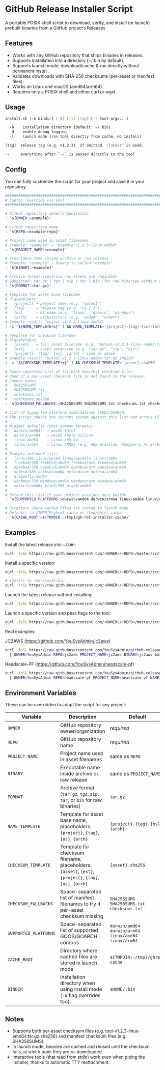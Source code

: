 # GitHub Release Installer Script

A portable POSIX shell script to download, verify, and install (or launch) prebuilt binaries from a GitHub project’s Releases.

## Features

- Works with any GitHub repository that ships binaries in releases.
- Supports installation into a directory (~/.bin by default).
- Supports launch mode: download/cache & run directly without permanent install.
- Validates downloads with SHA-256 checksums (per-asset or manifest files).
- Works on Linux and macOS (amd64/arm64).
- Requires only a POSIX shell and either curl or wget.

## Usage

```sh
install.sh [-b bindir] [-d] [-l] [tag] [-- tool-args...]

  -b    installation directory (default: ~/.bin)
  -d    enable debug logging
  -l    launch mode (run tool directly from cache, no install)

[tag]  release tag (e.g. v1.2.3). If omitted, "latest" is used.

--     everything after `--` is passed directly to the tool
```

## Config
You can fully customize the script for your project and save it in your repository.

```sh
###############################################################################
# Config (override via env)
###############################################################################

# GitHub repository owner/organization
: "${OWNER:=example}"

# GitHub repository name
: "${REPO:=example-repo}"

# Project name used in asset filenames
# Example: "example" → "example-v1.2.3-linux-amd64"
: "${PROJECT_NAME:=example}"

# Executable name inside archive or raw release
# Example: "example" → binary is called "example"
: "${BINARY:=example}"

# Archive format (controls how assets are unpacked)
# Supported: tar.gz | tgz | zip | tar | bin (for raw binaries without archive)
: "${FORMAT:=tar.gz}"

# Template for asset base filename
# Placeholders:
#   {project} → project name (e.g. "mytool")
#   {tag}     → release tag (e.g. "v1.2.3")
#   {os}      → OS name (e.g. "linux", "darwin", "windows")
#   {arch}    → architecture (e.g. "amd64", "arm64")
# Example result: "mytool-v1.2.3-linux-amd64"
[ -z "${NAME_TEMPLATE+x}" ] && NAME_TEMPLATE='{project}-{tag}-{os}-{arch}'

# Template for checksum filename
# Placeholders:
#   {asset}   → full asset filename (e.g. "mytool-v1.2.3-linux-amd64.tar.gz")
#   {ext}     → asset extension (e.g. "tar.gz", "zip", "bin")
#   {project}, {tag}, {os}, {arch} → same as above
# Example result: "mytool-v1.2.3-linux-amd64.tar.gz.sha256"
[ -z "${CHECKSUM_TEMPLATE+x}" ] && CHECKSUM_TEMPLATE='{asset}.sha256'

# Space-separated list of fallback manifest checksum files
# Used if a per-asset checksum file is not found in the release.
# Common names:
#   SHA256SUMS
#   SHA256SUMS.txt
#   checksums.txt
#   checksums.sha256
: "${CHECKSUM_FALLBACKS:=SHA256SUMS SHA256SUMS.txt checksums.txt checksums.sha256}"

# List of supported platform combinations (GOOS/GOARCH).
# The script checks the current system against this list and errors if not found.
#
# Minimal defaults (most common targets):
#   darwin/amd64   → macOS Intel
#   darwin/arm64   → macOS Apple Silicon
#   linux/amd64    → Linux x86_64
#   linux/arm64    → Linux ARM64 (e.g. AWS Graviton, Raspberry Pi 64-bit)
#
# Example extended list:
#   linux/386 linux/ppc64 linux/ppc64le linux/s390x
#   freebsd/386 freebsd/amd64 freebsd/arm freebsd/arm64
#   openbsd/386 openbsd/amd64 openbsd/arm openbsd/arm64
#   netbsd/386 netbsd/amd64 netbsd/arm netbsd/arm64
#   dragonfly/amd64
#   windows/386 windows/amd64 windows/arm windows/arm64
#   solaris/amd64 plan9/386 plan9/amd64
#
# Extend this list if your project provides more builds.
: "${SUPPORTED_PLATFORMS:=darwin/amd64 darwin/arm64 linux/amd64 linux/arm64}"

# Directory where cached files are stored in launch mode.
# Defaults to $TMPDIR/ghrel-cache or /tmp/ghrel-cache.
: "${CACHE_ROOT:=${TMPDIR:-/tmp}/gh-rel-installer-cache}"
```

## Examples

Install the latest release into ~/.bin:

```sh
curl -fsSL https://raw.githubusercontent.com/<OWNER>/<REPO>/master/scripts/install.sh | bash
```

Install a specific version:

```sh
curl -fsSL https://raw.githubusercontent.com/<OWNER>/<REPO>/master/scripts/install.sh | sudo bash -s -- v1.2.3

# install to /usr/local/bin
curl -fsSL https://raw.githubusercontent.com/<OWNER>/<REPO>/master/scripts/install.sh | sudo bash -s -- -b /usr/local/bin v1.2.3
```

Launch the latest release without installing:

```sh
curl -fsSL https://raw.githubusercontent.com/<OWNER>/<REPO>/master/scripts/install.sh | bash -s -- -l
```

Launch a specific version and pass flags to the tool:

```sh
curl -fsSL https://raw.githubusercontent.com/<OWNER>/<REPO>/master/scripts/install.sh | bash -s -- -l v2.0.0 -- --help
```

Real examples:

JC2AWS (https://github.com/YouSysAdmin/jc2aws)

```sh
curl -fsSL https://raw.githubusercontent.com/YouSysAdmin/github-release-installer/main/install.sh \
  | OWNER=YouSysAdmin REPO=jc2aws PROJECT_NAME=jc2aws BINARY=jc2aws bash -s -- -l -- -h
```

Headscale-PF (https://github.com/YouSysAdmin/headscale-pf)

```sh
curl -fsSL https://raw.githubusercontent.com/YouSysAdmin/github-release-installer/main/install.sh \
  | OWNER=YouSysAdmin REPO=headscale-pf PROJECT_NAME=headscale-pf NAME_TEMPLATE='{project}_{tag}_{os}_{arch}' BINARY=headscale-pf bash -s -- -l -- -h
```

## Environment Variables

These can be overridden to adapt the script for any project:

| Variable              | Description                                                                                              | Default                                             |
| --------------------- | -------------------------------------------------------------------------------------------------------- | --------------------------------------------------- |
| `OWNER`               | GitHub repository owner/organization                                                                     | _required_                                          |
| `REPO`                | GitHub repository name                                                                                   | _required_                                          |
| `PROJECT_NAME`        | Project name used in asset filenames                                                                     | same as `REPO`                                      |
| `BINARY`              | Executable name inside archive or raw release                                                            | same as `PROJECT_NAME`                              |
| `FORMAT`              | Archive format (`tar.gz`, `tgz`, `zip`, `tar`, or `bin` for raw binaries)                                | `tar.gz`                                            |
| `NAME_TEMPLATE`       | Template for asset base name, placeholders: `{project}`, `{tag}`, `{os}`, `{arch}`                       | `{project}-{tag}-{os}-{arch}`                       |
| `CHECKSUM_TEMPLATE`   | Template for checksum filename; placeholders: `{asset}`, `{ext}`, `{project}`, `{tag}`, `{os}`, `{arch}` | `{asset}.sha256`                                    |
| `CHECKSUM_FALLBACKS`  | Space-separated list of manifest filenames to try if per-asset checksum missing                          | `SHA256SUMS SHA256SUMS.txt checksums.txt`           |
| `SUPPORTED_PLATFORMS` | Space-separated list of supported GOOS/GOARCH combos                                                     | `darwin/amd64 darwin/arm64 linux/amd64 linux/arm64` |
| `CACHE_ROOT`          | Directory where cached files are stored in launch mode                                                   | `${TMPDIR:-/tmp}/ghrel-cache`                       |
| `BINDIR`              | Installation directory when using install mode (`-b` flag overrides too).                                | `$HOME/.bin`                                        |

## Notes

- Supports both per-asset checksum files (e.g. tool-v1.2.3-linux-amd64.tar.gz.sha256) and manifest checksum files (e.g. SHA256SUMS).
- In launch mode, binaries are cached and reused until the checksum fails, at which point they are re-downloaded.
- Interactive tools (that read from stdin) work even when piping the installer, thanks to automatic TTY reattachment.
